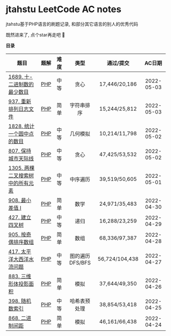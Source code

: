 # jtahstu LeetCode AC notes

jtahstu基于PHP语言的刷题记录, 和部分其它语言的别人的优秀代码

既然进来了, 点个star再走吧 🤣

**目录**

| 题目 | 题解 | 难度 | 类型 | 通过/提交 | AC日期 |
|----|----|:----:|:----:|:----:|:----:|
| [1689. 十-二进制数的最少数目](https://leetcode.cn/problems/partitioning-into-minimum-number-of-deci-binary-numbers/) | [PHP](https://www.yuque.com/jtahstu/leetcode/xzct4q) | 中等 | 贪心 | 17,446/20,186 | 2022-05-03 |
| [937. 重新排列日志文件](https://leetcode.cn/problems/reorder-data-in-log-files/) | [PHP](https://www.yuque.com/jtahstu/leetcode/ci69wx) | 简单 | 字符串排序 | 15,244/25,812 | 2022-05-03 |
| [1828. 统计一个圆中点的数目](https://leetcode.cn/problems/queries-on-number-of-points-inside-a-circle/) | [PHP](https://www.yuque.com/jtahstu/leetcode/gyeu6t) | 中等 | 几何模拟 | 10,214/11,798 | 2022-05-02 |
| [807. 保持城市天际线](https://leetcode.cn/problems/max-increase-to-keep-city-skyline/) | [PHP](https://www.yuque.com/jtahstu/leetcode/sf5byb) | 中等 | 贪心 | 47,425/53,532 | 2022-05-02 |
| [1305. 两棵二叉搜索树中的所有元素](https://leetcode.cn/problems/all-elements-in-two-binary-search-trees/) | [PHP](https://www.yuque.com/jtahstu/leetcode/ey75s3) | 中等 | 中序遍历 | 39,519/50,605 | 2022-05-01 |
| [908. 最小差值 I](https://leetcode.cn/problems/smallest-range-i/) | [PHP](https://www.yuque.com/jtahstu/leetcode/qtiqw8) | 简单 | 数学 | 24,971/35,483 | 2022-04-30 |
| [427. 建立四叉树](https://leetcode.cn/problems/construct-quad-tree/) | [PHP](https://www.yuque.com/jtahstu/leetcode/fc8xfe) | 中等 | 递归 | 16,288/23,259 | 2022-04-29 |
| [905. 按奇偶排序数组](https://leetcode.cn/problems/sort-array-by-parity/) | [PHP](https://www.yuque.com/jtahstu/leetcode/af7dyg) | 简单 | 数组 | 68,336/97,387 | 2022-04-28 |
| [417. 太平洋大西洋水流问题](https://leetcode.cn/problems/pacific-atlantic-water-flow/) | [PHP](https://www.yuque.com/jtahstu/leetcode/ttgg0t) | 中等 | 图的遍历DFS/BFS | 56,724/104,438 | 2022-04-27 |
| [883. 三维形体投影面积](https://leetcode.cn/problems/projection-area-of-3d-shapes/) | [PHP](https://www.yuque.com/jtahstu/leetcode/ko8vde) | 简单 | 模拟 | 37,644/49,350 | 2022-04-26 |
| [398. 随机数索引](https://leetcode.cn/problems/random-pick-index/) | [PHP](https://www.yuque.com/jtahstu/leetcode/dnwn6i) | 中等 | 哈希表预处理 | 38,854/53,418 | 2022-04-25 |
| [868. 二进制间距](https://leetcode.cn/problems/binary-gap/) | [PHP](https://www.yuque.com/jtahstu/leetcode/kxg774) | 简单 | 模拟 | 46,161/66,438 | 2022-04-24 |

<!--| []() | [PHP]() |  |  |  | 2022-05- | -->